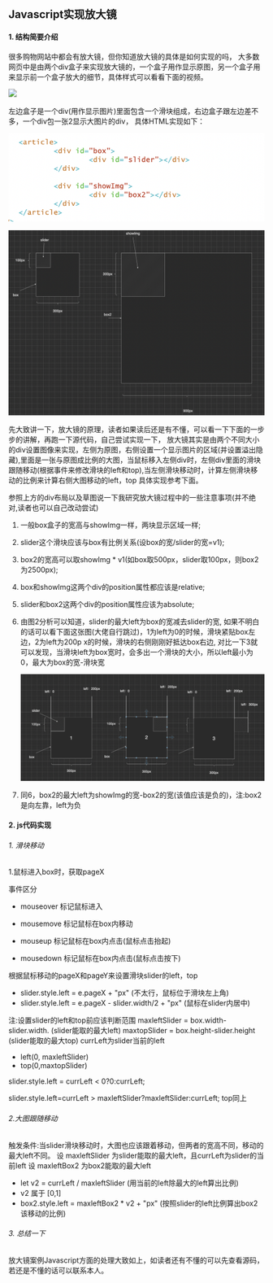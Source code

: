 ## Javascript实现放大镜

#### 1. 结构简要介绍

很多购物网站中都会有放大镜，但你知道放大镜的具体是如何实现的吗，
大多数网页中是由两个div盒子来实现放大镜的，一个盒子用作显示原图，另一个盒子用来显示前一个盒子放大的细节，具体样式可以看看下面的视频。

![](1.gif)

左边盒子是一个div(用作显示图片)里面包含一个滑块组成，右边盒子跟左边差不多，一个div包一张2显示大图片的div，
具体HTML实现如下：

![替代文字](html_struct.png "HTML结构")

![](t1.png)



先大致讲一下，放大镜的原理，读者如果读后还是有不懂，可以看一下下面的一步步的讲解，再跑一下源代码，自己尝试实现一下，
放大镜其实是由两个不同大小的div设置图像来实现，左侧为原图，右侧设置一个显示图片的区域(并设置溢出隐藏),里面是一张与原图成比例的大图，当鼠标移入左侧div时，左侧div里面的滑块跟随移动(根据事件来修改滑块的left和top),当左侧滑块移动时，计算左侧滑块移动的比例来计算右侧大图移动的left，top
具体实现参考下面。

参照上方的div布局以及草图说一下我研究放大镜过程中的一些注意事项(并不绝对,读者也可以自己改动尝试)

1. 一般box盒子的宽高与showImg一样，两块显示区域一样;

2. slider这个滑块应该与box有比例关系(设box的宽/slider的宽=v1);

3. box2的宽高可以取showImg * v1(如box取500px，slider取100px，则box2为2500px);

4. box和showImg这两个div的position属性都应该是relative;

5. slider和box2这两个div的position属性应该为absolute;

6. 由图2分析可以知道，slider的最大left为box的宽减去slider的宽,
   如果不明白的话可以看下面这张图(大佬自行跳过)，1为left为0的时候，滑块紧贴box左边，2为left为200p x的时候，滑块的右侧刚刚好抵达box右边, 对比一下3就可以发现，当滑块left为box宽时，会多出一个滑块的大小，所以left最小为0，最大为box的宽-滑块宽

   ![](t2.png)

7. 同6，box2的最大left为showImg的宽-box2的宽(该值应该是负的)，注:box2是向左靠，left为负

#### 2.  js代码实现

###### 1. 滑块移动

1.鼠标进入box时，获取pageX

事件区分

- mouseover 标记鼠标进入

- mousemove 标记鼠标在box内移动
- mouseup 标记鼠标在box内点击(鼠标点击抬起)
- mousedown 标记鼠标在box内点击(鼠标点击按下)

根据鼠标移动的pageX和pageY来设置滑块slider的left，top

* slider.style.left = e.pageX  + "px" (不太行，鼠标位于滑块左上角)
* slider.style.left = e.pageX - slider.width/2 + "px" (鼠标在slider内居中)

注:设置slider的left和top前应该判断范围
maxleftSlider = box.width-slider.width.  (slider能取的最大left)
maxtopSlider = box.height-slider.height (slider能取的最大top)
currLeft为slider当前的left

* left(0, maxleftSlider)
* top(0,maxtopSlider)

slider.style.left = currLeft < 0?0:currLeft;

slider.style.left=currLeft > maxleftSlider?maxleftSlider:currLeft;
top同上

###### 2.大图跟随移动

触发条件:当slider滑块移动时，大图也应该跟着移动，但两者的宽高不同，移动的最大left不同。
设 maxleftSlider 为slider能取的最大left，且currLeft为slider的当前left
设 maxleftBox2 为box2能取的最大left

- let v2  = currLeft / maxleftSlider (用当前的left除最大的left算出比例)
- v2 属于 [0,1]
- box2.style.left = maxleftBox2 * v2 + "px" (按照slider的left比例算出box2该移动的比例)

######  3. 总结一下

放大镜案例Javascript方面的处理大致如上，如读者还有不懂的可以先查看源码，若还是不懂的话可以联系本人。